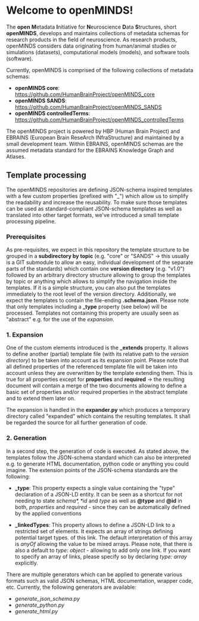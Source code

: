 # Welcome to openMINDS!

The **open** **M**etadata **I**nitiative for **N**euroscience **D**ata **S**tructures, short **openMINDS**, develops and maintains collections of metadata schemas for research products in the field of neuroscience. As research products, openMINDS considers data originating from human/animal studies or simulations (datasets), computational models (models), and software tools (software).

Currently, openMINDS is comprised of the following collections of metadata schemas:
- **openMINDS core**: https://github.com/HumanBrainProject/openMINDS_core
- **openMINDS SANDS**: https://github.com/HumanBrainProject/openMINDS_SANDS
- **openMINDS controlledTerms**: https://github.com/HumanBrainProject/openMINDS_controlledTerms

The openMINDS project is powered by HBP (Human Brain Project) and EBRAINS (European Brain ReseArch INfraStructure) and maintained by a small development team. Within EBRAINS, openMINDS schemas are the assumed metadata standard for the EBRAINS Knowledge Graph and Atlases. 

## Template processing
The openMINDS repositories are defining JSON-schema inspired templates with a few custom properties (prefixed with "\_") which allow us to simplify the readability and increase the reusability. 
To make sure those templates can be used as standard-compliant JSON-schema templates as well as translated into other target formats, we've introduced a small template processing pipeline.

### Prerequisites
As pre-requisites, we expect in this repository the template structure to be grouped in a **subdirectory by topic** (e.g. "core" or "SANDS" -> this usually is a GIT submodule to allow an easy, individual development of the separate parts of the standards) which contain one **version directory** (e.g. "v1.0") followed by an arbitrary directory structure allowing to group the templates by topic or anything which allows to simplify the navigation inside the templates. If it is a simple structure, you can also put the templates immediately to the root level of the version directory. Additionally, we expect the templates to contain the file-ending 
**.schema.json**. Please note that only templates including a **\_type** property (see below) will be processed. Templates not containing this property are usually seen as "abstract" e.g. for the use of the *expansion*.

### 1. Expansion
One of the custom elements introduced is the **\_extends** property. It allows to define another (partial) template file (with its relative path to the *version directory*) to be taken into account as its expansion point. Please note that all defined properties of the referenced template file will be taken into account unless they are overwritten by the template extending them. This is true for all properties except for **properties** and **required** -> the resulting document will contain a merge of the two documents allowing to define a basic set of properties and/or required properties in the abstract template and to extend them later on.

The expansion is handled in the **expander.py** which produces a temporary directory called "expanded" which contains the resulting templates. It shall be regarded the source for all further generation of code.

### 2. Generation
In a second step, the generation of code is executed. As stated above, the templates follow the JSON-schema standard which can also be interpreted e.g. to generate HTML documentation, python code or anything you could imagine. The extension points of the JSON-schema standards are the following:

- **\_type**: This property expects a single value containing the "type" declaration of a JSON-LD entity. It can be seen as a shortcut for not needing to state *$schema*, *$id* and *type* as well as **@type** and **@id** in both, *properties* and *required* - since they can be automatically defined by the applied conventions

- **\_linkedTypes**: This property allows to define a JSON-LD link to a restricted set of elements. It expects an array of strings defining potential target types. of this link. The default interpretation of this array is *anyOf* allowing the value to be mixed arrays. Please note, that there is also a default to *type: object* - allowing to add only one link. If you want to specify an array of links, please specify so by declaring *type: array* explicitly.


There are multiple generators which can be applied to generate various formats such as valid JSON schemas, HTML documentation, wrapper code, etc.
Currently, the following generators are available:

- *generate_json_schema.py*
- *generate_python.py*
- *generate_html.py*
